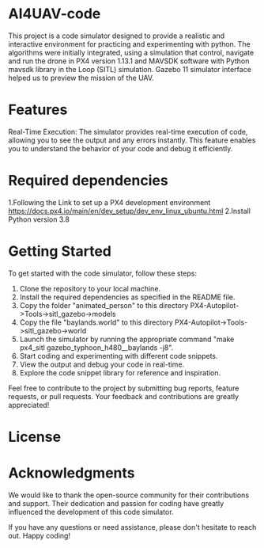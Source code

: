 # AI4UAV-code
This project is a code simulator designed to provide a realistic and interactive environment for practicing and experimenting with python. The algorithms were initially integrated, using a simulation that control, navigate and run the drone in PX4 version 1.13.1 and MAVSDK software with Python mavsdk library in the Loop (SITL) simulation. Gazebo 11 simulator interface helped us to preview the mission of the UAV.

# Features
Real-Time Execution: The simulator provides real-time execution of code, allowing you to see the output and any errors instantly. This feature enables you to understand the behavior of your code and debug it efficiently.

# Required dependencies
1.Following the Link to set up a PX4 development environment  https://docs.px4.io/main/en/dev_setup/dev_env_linux_ubuntu.html
2.Install Python version 3.8


# Getting Started
To get started with the code simulator, follow these steps:
1. Clone the repository to your local machine.
2. Install the required dependencies as specified in the README file.
3. Copy the folder "animated_person" to this directory PX4-Autopilot->Tools->sitl_gazebo->models
4. Copy the file "baylands.world" to this directory PX4-Autopilot->Tools->sitl_gazebo->world
5. Launch the simulator by running the appropriate command "make px4_sitl gazebo_typhoon_h480__baylands -j8".
6. Start coding and experimenting with different code snippets.
7. View the output and debug your code in real-time.
8. Explore the code snippet library for reference and inspiration.

Feel free to contribute to the project by submitting bug reports, feature requests, or pull requests. Your feedback and contributions are greatly appreciated!

# License

# Acknowledgments

We would like to thank the open-source community for their contributions and support. Their dedication and passion for coding have greatly influenced the development of this code simulator.

If you have any questions or need assistance, please don't hesitate to reach out. Happy coding!

